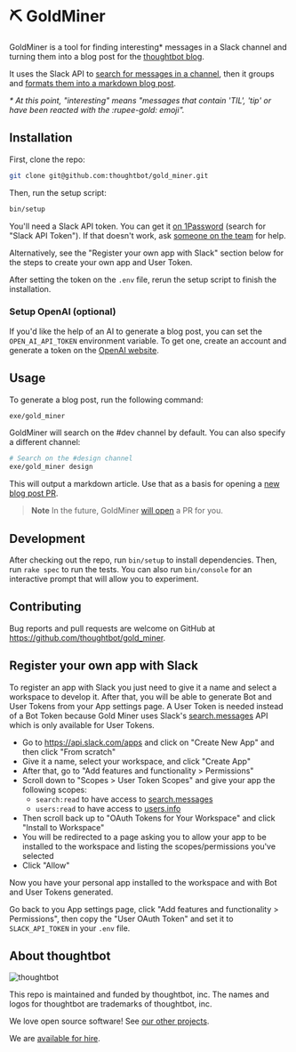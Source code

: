 # ⛏ GoldMiner

GoldMiner is a tool for finding interesting\* messages in a Slack channel and
turning them into a blog post for the [thoughtbot blog].

It uses the Slack API to [search for messages in a channel], then it groups and
[formats them into a markdown blog post].

_\* At this point, "interesting" means "messages that contain 'TIL', 'tip' or
have been reacted with the :rupee-gold: emoji"._

[thoughtbot blog]: https://thoughtbot.com/blog
[search for messages in a channel]: https://github.com/thoughtbot/gold_miner/blob/main/lib/gold_miner/slack/client.rb#L34
[formats them into a markdown blog post]: https://github.com/thoughtbot/gold_miner/blob/main/lib/gold_miner/blog_post.rb#L14

## Installation

First, clone the repo:

```sh
git clone git@github.com:thoughtbot/gold_miner.git
```

Then, run the setup script:

```sh
bin/setup
```

You'll need a Slack API token. You can get it [on 1Password] (search for "Slack
API Token"). If that doesn't work, ask [someone on the team] for help.

[on 1password]: https://start.1password.com/signin
[someone on the team]: https://thoughtbot.slack.com/apps/A040W2T48BF-gold-miner?tab=more_info

Alternatively, see the "Register your own app with Slack" section below for the
steps to create your own app and User Token.

After setting the token on the `.env` file, rerun the setup script to finish the
installation.

### Setup OpenAI (optional)

If you'd like the help of an AI to generate a blog post, you can set the
`OPEN_AI_API_TOKEN` environment variable. To get one, create an account and
generate a token on the [OpenAI website](https://openai.com/api).

## Usage

To generate a blog post, run the following command:

```sh
exe/gold_miner
```

GoldMiner will search on the #dev channel by default. You can also specify a
different channel:

```sh
# Search on the #design channel
exe/gold_miner design
```

This will output a markdown article. Use that as a basis for opening a [new blog
post PR].

> **Note**
> In the future, GoldMiner [will open] a PR for you.

[new blog post pr]: https://vellum.thoughtbot.com/articles/new
[will open]: https://github.com/thoughtbot/gold_miner/issues/1

## Development

After checking out the repo, run `bin/setup` to install dependencies. Then, run
`rake spec` to run the tests. You can also run `bin/console` for an interactive
prompt that will allow you to experiment.

## Contributing

Bug reports and pull requests are welcome on GitHub at
https://github.com/thoughtbot/gold_miner.

## Register your own app with Slack

To register an app with Slack you just need to give it a name and select a
workspace to develop it. After that, you will be able to generate Bot and User
Tokens from your App settings page. A User Token is needed instead of a
Bot Token because Gold Miner uses Slack's [search.messages] API which is only
available for User Tokens.

- Go to https://api.slack.com/apps and click on "Create New App"
  and then click "From scratch"
- Give it a name, select your workspace, and click "Create App"
- After that, go to "Add features and functionality > Permissions"
- Scroll down to "Scopes > User Token Scopes" and give your app the
  following scopes:
  - `search:read` to have access to [search.messages]
  - `users:read` to have access to [users.info]
- Then scroll back up to "OAuth Tokens for Your Workspace"
  and click "Install to Workspace"
- You will be redirected to a page asking you to allow your app to be
  installed to the workspace and listing the scopes/permissions you've selected
- Click "Allow"

[search.messages]: https://api.slack.com/methods/search.messages
[users.info]: https://api.slack.com/methods/users.info

Now you have your personal app installed to the workspace and with Bot and User
Tokens generated.

Go back to you App settings page, click "Add features and functionality >
Permissions", then copy the "User OAuth Token" and set it to `SLACK_API_TOKEN`
in your `.env` file.

<!-- START /templates/footer.md -->
## About thoughtbot

![thoughtbot](https://thoughtbot.com/thoughtbot-logo-for-readmes.svg)

This repo is maintained and funded by thoughtbot, inc.
The names and logos for thoughtbot are trademarks of thoughtbot, inc.

We love open source software!
See [our other projects][community].

We are [available for hire][hire].

[community]: https://thoughtbot.com/community?utm_source=github
[hire]: https://thoughtbot.com/hire-us?utm_source=github


<!-- END /templates/footer.md -->
